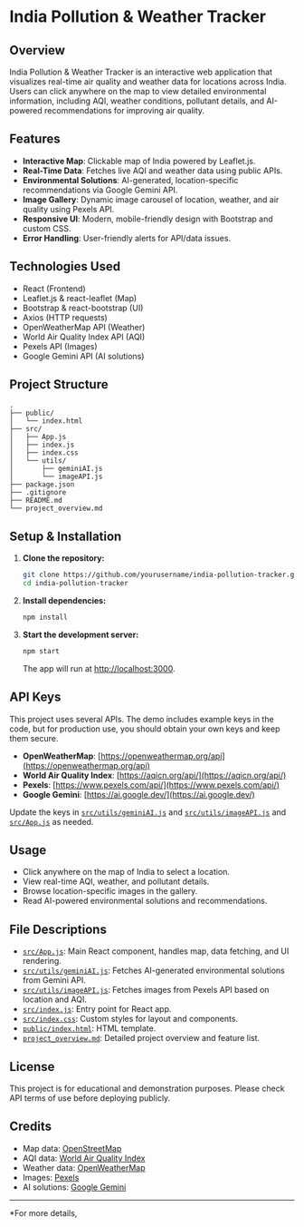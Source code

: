 # India Pollution & Weather Tracker

## Overview

India Pollution & Weather Tracker is an interactive web application that visualizes real-time air quality and weather data for locations across India. Users can click anywhere on the map to view detailed environmental information, including AQI, weather conditions, pollutant details, and AI-powered recommendations for improving air quality.

## Features

- **Interactive Map**: Clickable map of India powered by Leaflet.js.
- **Real-Time Data**: Fetches live AQI and weather data using public APIs.
- **Environmental Solutions**: AI-generated, location-specific recommendations via Google Gemini API.
- **Image Gallery**: Dynamic image carousel of location, weather, and air quality using Pexels API.
- **Responsive UI**: Modern, mobile-friendly design with Bootstrap and custom CSS.
- **Error Handling**: User-friendly alerts for API/data issues.

## Technologies Used

- React (Frontend)
- Leaflet.js & react-leaflet (Map)
- Bootstrap & react-bootstrap (UI)
- Axios (HTTP requests)
- OpenWeatherMap API (Weather)
- World Air Quality Index API (AQI)
- Pexels API (Images)
- Google Gemini API (AI solutions)

## Project Structure

```
.
├── public/
│   └── index.html
├── src/
│   ├── App.js
│   ├── index.js
│   ├── index.css
│   └── utils/
│       ├── geminiAI.js
│       └── imageAPI.js
├── package.json
├── .gitignore
├── README.md
└── project_overview.md
```

## Setup & Installation

1. **Clone the repository:**
   ```sh
   git clone https://github.com/yourusername/india-pollution-tracker.git
   cd india-pollution-tracker
   ```

2. **Install dependencies:**
   ```sh
   npm install
   ```

3. **Start the development server:**
   ```sh
   npm start
   ```
   The app will run at [http://localhost:3000](http://localhost:3000).

## API Keys

This project uses several APIs. The demo includes example keys in the code, but for production use, you should obtain your own keys and keep them secure.

- **OpenWeatherMap**: [https://openweathermap.org/api](https://openweathermap.org/api)
- **World Air Quality Index**: [https://aqicn.org/api/](https://aqicn.org/api/)
- **Pexels**: [https://www.pexels.com/api/](https://www.pexels.com/api/)
- **Google Gemini**: [https://ai.google.dev/](https://ai.google.dev/)

Update the keys in [`src/utils/geminiAI.js`](src/utils/geminiAI.js) and [`src/utils/imageAPI.js`](src/utils/imageAPI.js) and [`src/App.js`](src/App.js) as needed.

## Usage

- Click anywhere on the map of India to select a location.
- View real-time AQI, weather, and pollutant details.
- Browse location-specific images in the gallery.
- Read AI-powered environmental solutions and recommendations.

## File Descriptions

- [`src/App.js`](src/App.js): Main React component, handles map, data fetching, and UI rendering.
- [`src/utils/geminiAI.js`](src/utils/geminiAI.js): Fetches AI-generated environmental solutions from Gemini API.
- [`src/utils/imageAPI.js`](src/utils/imageAPI.js): Fetches images from Pexels API based on location and AQI.
- [`src/index.js`](src/index.js): Entry point for React app.
- [`src/index.css`](src/index.css): Custom styles for layout and components.
- [`public/index.html`](public/index.html): HTML template.
- [`project_overview.md`](project_overview.md): Detailed project overview and feature list.

## License

This project is for educational and demonstration purposes. Please check API terms of use before deploying publicly.

## Credits

- Map data: [OpenStreetMap](https://www.openstreetmap.org/)
- AQI data: [World Air Quality Index](https://aqicn.org/)
- Weather data: [OpenWeatherMap](https://openweathermap.org/)
- Images: [Pexels](https://www.pexels.com/)
- AI solutions: [Google Gemini](https://ai.google.dev/)

---

*For more details,
